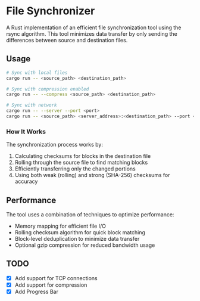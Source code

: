 # File Synchronizer

A Rust implementation of an efficient file synchronization tool using the rsync algorithm. This tool minimizes data transfer by only sending the differences between source and destination files.

## Usage

```bash
# Sync with local files
cargo run -- <source_path> <destination_path>

# Sync with compression enabled
cargo run -- --compress <source_path> <destination_path>

# Sync with network
cargo run -- --server --port <port>
cargo run -- <source_path> <server_address>:<destination_path> --port <port>
```

### How It Works

The synchronization process works by:

1. Calculating checksums for blocks in the destination file
2. Rolling through the source file to find matching blocks
3. Efficiently transferring only the changed portions
4. Using both weak (rolling) and strong (SHA-256) checksums for accuracy

## Performance

The tool uses a combination of techniques to optimize performance:
- Memory mapping for efficient file I/O
- Rolling checksum algorithm for quick block matching
- Block-level deduplication to minimize data transfer
- Optional gzip compression for reduced bandwidth usage

## TODO
- [x] Add support for TCP connections
- [x] Add support for compression
- [x] Add Progress Bar